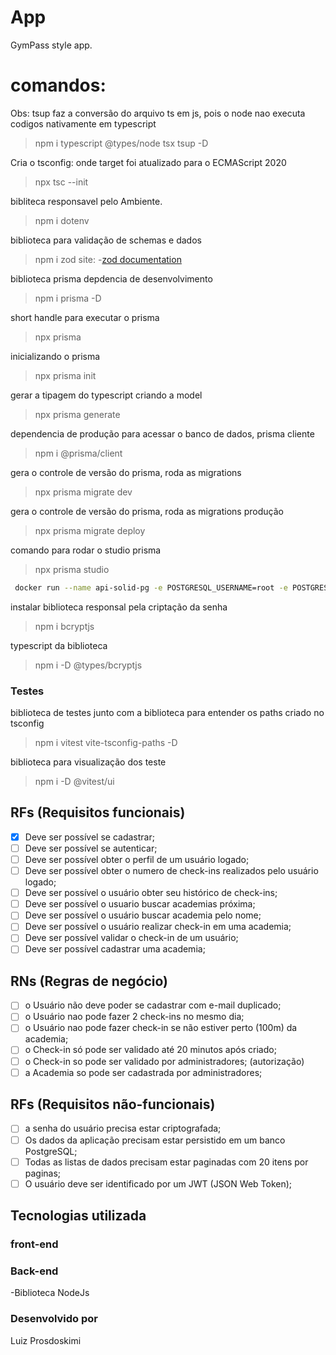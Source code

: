 # App

GymPass style app.

# comandos:
Obs: tsup faz a conversão do arquivo ts em js, pois o node nao executa codigos nativamente em typescript
> npm i typescript @types/node tsx tsup -D

Cria o tsconfig: onde target foi atualizado para o ECMAScript 2020
> npx tsc --init

bibliteca responsavel pelo Ambiente.
> npm i dotenv

biblioteca para validação de schemas e dados
> npm i zod
site: -[zod documentation](https://zod.dev/)

biblioteca prisma depdencia de desenvolvimento
> npm i prisma -D

short handle para executar o prisma
> npx prisma

inicializando o prisma
> npx prisma init

gerar a tipagem do typescript criando a model
> npx prisma generate

dependencia de produção para acessar o banco de dados, prisma cliente
> npm i @prisma/client

gera o controle de versão do prisma, roda as migrations
> npx prisma migrate dev

gera o controle de versão do prisma, roda as migrations produção
> npx prisma migrate deploy

comando para rodar o studio prisma
> npx prisma studio

```sh
 docker run --name api-solid-pg -e POSTGRESQL_USERNAME=root -e POSTGRESQL_PASSWORD=root1234 -e POSTGRESQL_DATABASE=apisolid -p 5432:5432 bitnami/postgresql
 ```
 instalar biblioteca responsal pela criptação da senha
> npm i bcryptjs

typescript da biblioteca 
> npm i -D @types/bcryptjs

### Testes
biblioteca de testes junto com a biblioteca para entender os paths criado no tsconfig
> npm i vitest vite-tsconfig-paths -D

biblioteca para visualização dos teste
> npm i -D @vitest/ui

## RFs (Requisitos funcionais)

- [x] Deve ser possível se cadastrar;
- [ ] Deve ser possível se autenticar;
- [ ] Deve ser possível obter o perfil de um usuário logado;
- [ ] Deve ser possível obter o numero de check-ins realizados pelo usuário logado;
- [ ] Deve ser possível o usuário obter seu histórico de check-ins;
- [ ] Deve ser possível o usuario buscar academias próxima;
- [ ] Deve ser possível o usuário buscar academia pelo nome;
- [ ] Deve ser possível o usuário realizar check-in em uma academia;
- [ ] Deve ser possível validar o check-in de um usuário;
- [ ] Deve ser possível cadastrar uma academia;

## RNs (Regras de negócio)

- [ ] o Usuário não deve poder se cadastrar com e-mail duplicado;
- [ ] o Usuário nao pode fazer 2 check-ins no mesmo dia;
- [ ] o Usuário nao pode fazer check-in se não estiver perto (100m) da academia;
- [ ] o Check-in só pode ser validado até 20 minutos após criado;
- [ ] o Check-in so pode ser validado por administradores; (autorização)
- [ ] a Academia so pode ser cadastrada por administradores;

## RFs (Requisitos não-funcionais)

- [ ] a senha do usuário precisa estar criptografada;
- [ ] Os dados da aplicação precisam estar persistido em um banco PostgreSQL;
- [ ] Todas as listas de dados precisam estar paginadas com 20 itens por paginas;
- [ ] O usuário deve ser identificado por um JWT (JSON Web Token);

## Tecnologias utilizada

### front-end

### Back-end

-Biblioteca  NodeJs

### Desenvolvido por

Luiz Prosdoskimi
